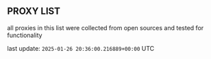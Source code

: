 ## PROXY LIST

all proxies in this list were collected from open sources and tested for functionality

last update: `2025-01-26 20:36:00.216889+00:00` UTC